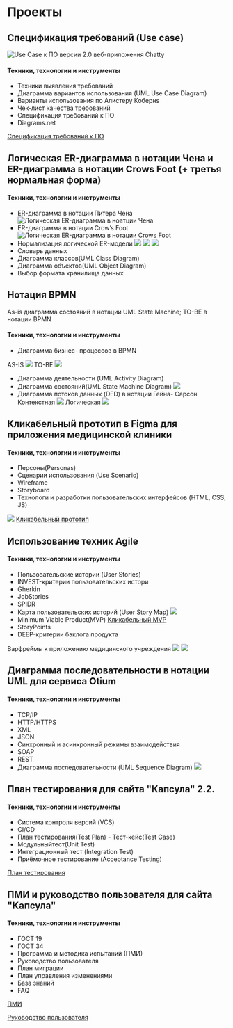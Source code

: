 # Проекты


## Спецификация требований (Use case)
![Use Case к ПО версии 2.0 веб-приложения Chatty](https://github.com/SAAnastasia/portfolio/blob/main/img/USE%20CASE.png?raw=true)
#### Техники, технологии  и инструменты
- Техники выявления требований
- Диаграмма вариантов использования (UML Use Case Diagram)
- Варианты использования по Алистеру Кобернs
- Чек-лист качества требований
- Спецификация требований к ПО
- Diagrams.net

[Спецификация требований к ПО](https://docs.google.com/document/d/1MUfFpUBsTgS7HEs_OEhBDlfIe2Lse0cI5UvajcmQl-o/edit?usp=sharing)

## Логическая ER-диаграмма в нотации Чена и   ER-диаграмма в нотации Crows Foot (+ третья нормальная форма)

#### Техники, технологии  и инструменты
- ER-диаграмма в нотации Питера Чена
  ![Логическая ER-диаграмма в ноатции Чена](https://github.com/SAAnastasia/portfolio/blob/main/img/Нотация%20Чена.png?raw=true)
- ER-диаграмма в нотации Crow’s Foot
  ![Логическая ER-диаграмма в нотации Crows Foot](https://github.com/SAAnastasia/portfolio/blob/main/img/Воронья%20ножка.png?raw=true)
- Нормализация логической ER-модели
  ![](https://github.com/SAAnastasia/portfolio/blob/main/img/1%20нормализация.png?raw=true)
  ![](https://github.com/SAAnastasia/portfolio/blob/main/img/2%20нормализация.png?raw=true)
  ![](https://github.com/SAAnastasia/portfolio/blob/main/img/3%20нормализация.png?raw=true)
- Словарь данных
- Диаграмма классов(UML
Class Diagram)
- Диаграмма объектов(UML
Object Diagram)
- Выбор формата хранилища данных

## Нотация BPMN 
As-is диаграмма состояний в нотации UML State Machine;
TO-BE в нотации BPMN   

#### Техники, технологии  и инструменты

- Диаграмма бизнес- процессов в BPMN
  
AS-IS
![](https://github.com/SAAnastasia/portfolio/blob/main/img/as-is%20BPMN.png?raw=true)
TO-BE ![](https://github.com/SAAnastasia/portfolio/blob/main/img/TO-BE.png?raw=true)
- Диаграмма деятельности (UML Activity Diagram)
- Диаграмма состояний(UML State Machine Diagram)
![](https://github.com/SAAnastasia/portfolio/blob/main/img/UML%20State%20Machine.png?raw=true)
- Диаграмма потоков данных (DFD) в нотации Гейна- Сарсон
Контекстная ![](https://github.com/SAAnastasia/portfolio/blob/main/img/DFD%20контекстная.png?raw=true)
Логическая
![](https://github.com/SAAnastasia/portfolio/blob/main/img/DFD%20log.png?raw=true)



## Кликабельный прототип в Figma для приложения медицинской клиники

#### Техники, технологии  и инструменты

- Персоны(Personas)
- Сценарии использования
(Use Scenario)
- Wireframe
- Storyboard
- Технологи и разработки
пользовательских интерфейсов (HTML, CSS, JS)

![](https://github.com/SAAnastasia/portfolio/blob/main/img/варфрейм1.png?raw=true)
[Кликабельный прототип](https://www.figma.com/file/XM7BLGJ8KAE5vETQ9sqU5Q/ДЗ-Спринт-6-v.2-(Copy)?type=design&node-id=0-1&mode=design)

## Использование техник Agile 

#### Техники, технологии  и инструменты

- Пользовательские истории (User Stories)
- INVEST-критерии пользовательских истори
- Gherkin
- JobStories
- SPIDR
- Карта пользовательских
историй (User Story Map)
![](https://github.com/SAAnastasia/portfolio/blob/main/img/user%20story.jpg?raw=true)
- Minimum Viable Product(MVP)
[Кликабельный MVP](https://miro.com/app/board/uXjVNIkd1_E=/?share_link_id=504764338496)
- StoryPoints
- DEEP-критерии бэклога продукта

Варфреймы к приложению медицинского учреждения
![](https://github.com/SAAnastasia/portfolio/blob/main/img/варфреймы%20к%20приложению1.png?raw=true)
![](https://github.com/SAAnastasia/portfolio/blob/main/img/варфреймы%20к%20приложению2.png?raw=true)

## Диаграмма последовательности в нотации UML для сервиса Otium

#### Техники, технологии  и инструменты
-  TCP/IP
- HTTP/HTTPS
- XML
- JSON
-  Синхронный и асинхронный
режимы взаимодействия
- SOAP
- REST
- Диаграмма
последовательности (UML Sequence Diagram)
![](https://github.com/SAAnastasia/portfolio/blob/main/img/диаграмма%20последовательности.png?raw=true)

## План тестирования для сайта "Капсула" 2.2.

#### Техники, технологии  и инструменты
- Система контроля версий (VCS)
- CI/CD
- План тестирования(Test Plan) - Тест-кейс(Test Case)
- Модульныйтест(Unit Test)
- Интеграционный тест
(Integration Test)
- Приёмочное тестирование
(Acceptance Testing)

[План тестирования](https://docs.google.com/document/d/1B-FsOg7rklyxfKz6Cg3XYvZt53asM-PUVAMqo2JuLbw/edit?usp=sharing)

## ПМИ и руководство пользователя для сайта "Капсула"

#### Техники, технологии  и инструменты
- ГОСТ 19
- ГОСТ 34
-  Программа и методика
испытаний (ПМИ)
- Руководство пользователя  
- План миграции
- План управления
изменениями 
- База знаний
- FAQ

[ПМИ](https://docs.google.com/document/d/11LZP5Z35wpKkaee1BZEUP57xbORFtqYoCcls8C10LYA/edit?usp=sharing)

[Руководство пользователя](https://docs.google.com/document/d/1u_G5O79V3HPt1iCKQcYImte8MFEYdOxVamKOt5qqqfs/edit?usp=sharing
)

